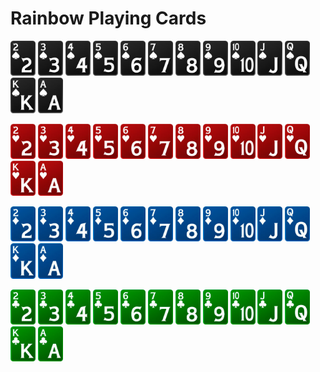 # Rainbow Playing Cards

<img src="https://github.com/zchepygov/rainbow-playing-cards/blob/master/images/2s.png" alt="2s" width="40px" /> <img src="https://github.com/zchepygov/rainbow-playing-cards/blob/master/images/3s.png" alt="3s" width="40px" /> <img src="https://github.com/zchepygov/rainbow-playing-cards/blob/master/images/4s.png" alt="4s" width="40px" /> <img src="https://github.com/zchepygov/rainbow-playing-cards/blob/master/images/5s.png" alt="5s" width="40px" /> <img src="https://github.com/zchepygov/rainbow-playing-cards/blob/master/images/6s.png" alt="6s" width="40px" /> <img src="https://github.com/zchepygov/rainbow-playing-cards/blob/master/images/7s.png" alt="7s" width="40px" /> <img src="https://github.com/zchepygov/rainbow-playing-cards/blob/master/images/8s.png" alt="8s" width="40px" /> <img src="https://github.com/zchepygov/rainbow-playing-cards/blob/master/images/9s.png" alt="9s" width="40px" /> <img src="https://github.com/zchepygov/rainbow-playing-cards/blob/master/images/Ts.png" alt="Ts" width="40px" /> <img src="https://github.com/zchepygov/rainbow-playing-cards/blob/master/images/Js.png" alt="Js" width="40px" /> <img src="https://github.com/zchepygov/rainbow-playing-cards/blob/master/images/Qs.png" alt="Qs" width="40px" /> <img src="https://github.com/zchepygov/rainbow-playing-cards/blob/master/images/Ks.png" alt="Ks" width="40px" /> <img src="https://github.com/zchepygov/rainbow-playing-cards/blob/master/images/As.png" alt="As" width="40px" />

<img src="https://github.com/zchepygov/rainbow-playing-cards/blob/master/images/2h.png" alt="2h" width="40px" /> <img src="https://github.com/zchepygov/rainbow-playing-cards/blob/master/images/3h.png" alt="3h" width="40px" /> <img src="https://github.com/zchepygov/rainbow-playing-cards/blob/master/images/4h.png" alt="4h" width="40px" /> <img src="https://github.com/zchepygov/rainbow-playing-cards/blob/master/images/5h.png" alt="5h" width="40px" /> <img src="https://github.com/zchepygov/rainbow-playing-cards/blob/master/images/6h.png" alt="6h" width="40px" /> <img src="https://github.com/zchepygov/rainbow-playing-cards/blob/master/images/7h.png" alt="7h" width="40px" /> <img src="https://github.com/zchepygov/rainbow-playing-cards/blob/master/images/8h.png" alt="8h" width="40px" /> <img src="https://github.com/zchepygov/rainbow-playing-cards/blob/master/images/9h.png" alt="9h" width="40px" /> <img src="https://github.com/zchepygov/rainbow-playing-cards/blob/master/images/Th.png" alt="Th" width="40px" /> <img src="https://github.com/zchepygov/rainbow-playing-cards/blob/master/images/Jh.png" alt="Jh" width="40px" /> <img src="https://github.com/zchepygov/rainbow-playing-cards/blob/master/images/Qh.png" alt="Qh" width="40px" /> <img src="https://github.com/zchepygov/rainbow-playing-cards/blob/master/images/Kh.png" alt="Kh" width="40px" /> <img src="https://github.com/zchepygov/rainbow-playing-cards/blob/master/images/Ah.png" alt="Ah" width="40px" />

<img src="https://github.com/zchepygov/rainbow-playing-cards/blob/master/images/2d.png" alt="2d" width="40px" /> <img src="https://github.com/zchepygov/rainbow-playing-cards/blob/master/images/3d.png" alt="3d" width="40px" /> <img src="https://github.com/zchepygov/rainbow-playing-cards/blob/master/images/4d.png" alt="4d" width="40px" /> <img src="https://github.com/zchepygov/rainbow-playing-cards/blob/master/images/5d.png" alt="5d" width="40px" /> <img src="https://github.com/zchepygov/rainbow-playing-cards/blob/master/images/6d.png" alt="6d" width="40px" /> <img src="https://github.com/zchepygov/rainbow-playing-cards/blob/master/images/7d.png" alt="7d" width="40px" /> <img src="https://github.com/zchepygov/rainbow-playing-cards/blob/master/images/8d.png" alt="8d" width="40px" /> <img src="https://github.com/zchepygov/rainbow-playing-cards/blob/master/images/9d.png" alt="9d" width="40px" /> <img src="https://github.com/zchepygov/rainbow-playing-cards/blob/master/images/Td.png" alt="Td" width="40px" /> <img src="https://github.com/zchepygov/rainbow-playing-cards/blob/master/images/Jd.png" alt="Jd" width="40px" /> <img src="https://github.com/zchepygov/rainbow-playing-cards/blob/master/images/Qd.png" alt="Qd" width="40px" /> <img src="https://github.com/zchepygov/rainbow-playing-cards/blob/master/images/Kd.png" alt="Kd" width="40px" /> <img src="https://github.com/zchepygov/rainbow-playing-cards/blob/master/images/Ad.png" alt="Ad" width="40px" />

<img src="https://github.com/zchepygov/rainbow-playing-cards/blob/master/images/2c.png" alt="2c" width="40px" /> <img src="https://github.com/zchepygov/rainbow-playing-cards/blob/master/images/3c.png" alt="3c" width="40px" /> <img src="https://github.com/zchepygov/rainbow-playing-cards/blob/master/images/4c.png" alt="4c" width="40px" /> <img src="https://github.com/zchepygov/rainbow-playing-cards/blob/master/images/5c.png" alt="5c" width="40px" /> <img src="https://github.com/zchepygov/rainbow-playing-cards/blob/master/images/6c.png" alt="6c" width="40px" /> <img src="https://github.com/zchepygov/rainbow-playing-cards/blob/master/images/7c.png" alt="7c" width="40px" /> <img src="https://github.com/zchepygov/rainbow-playing-cards/blob/master/images/8c.png" alt="8c" width="40px" /> <img src="https://github.com/zchepygov/rainbow-playing-cards/blob/master/images/9c.png" alt="9c" width="40px" /> <img src="https://github.com/zchepygov/rainbow-playing-cards/blob/master/images/Tc.png" alt="Tc" width="40px" /> <img src="https://github.com/zchepygov/rainbow-playing-cards/blob/master/images/Jc.png" alt="Jc" width="40px" /> <img src="https://github.com/zchepygov/rainbow-playing-cards/blob/master/images/Qc.png" alt="Qc" width="40px" /> <img src="https://github.com/zchepygov/rainbow-playing-cards/blob/master/images/Kc.png" alt="Kc" width="40px" /> <img src="https://github.com/zchepygov/rainbow-playing-cards/blob/master/images/Ac.png" alt="Ac" width="40px" />
